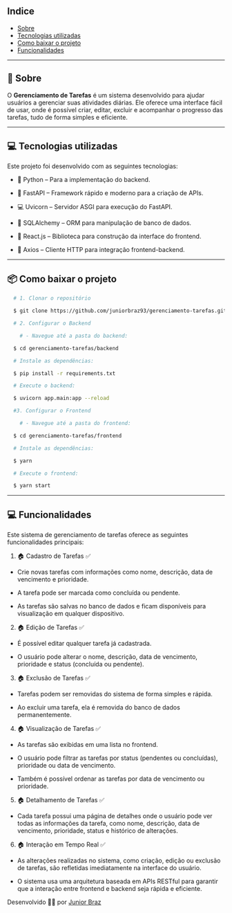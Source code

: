 ## Indice

- [Sobre](#-sobre)
- [Tecnologias utilizadas](#-tecnologias-utilizadas)
- [Como baixar o projeto](#-como-baixar-o-projeto)
- [Funcionalidades](#-Funcionalidades)

---

## 🤔 Sobre

O **Gerenciamento de Tarefas** é um sistema desenvolvido para ajudar usuários a gerenciar suas atividades diárias.
Ele oferece uma interface fácil de usar, onde é possível criar, editar, excluir e acompanhar o progresso das tarefas,
tudo de forma simples e eficiente.

---

## 💻 Tecnologias utilizadas

Este projeto foi desenvolvido com as seguintes tecnologias:

- 🐍 Python – Para a implementação do backend.

- 🛜 FastAPI – Framework rápido e moderno para a criação de APIs.

- 💻 Uvicorn – Servidor ASGI para execução do FastAPI.

- 🧿 SQLAlchemy – ORM para manipulação de banco de dados.

- 🔵 React.js – Biblioteca para construção da interface do frontend.

- 🛜 Axios – Cliente HTTP para integração frontend-backend.



---

## 📦 Como baixar o projeto

```bash
  # 1. Clonar o repositório

  $ git clone https://github.com/juniorbraz93/gerenciamento-tarefas.git

  # 2. Configurar o Backend

    # - Navegue até a pasta do backend:

  $ cd gerenciamento-tarefas/backend

  # Instale as dependências:

  $ pip install -r requirements.txt

  # Execute o backend:

  $ uvicorn app.main:app --reload

  #3. Configurar o Frontend

    # - Navegue até a pasta do frontend:

  $ cd gerenciamento-tarefas/frontend 

  # Instale as dependências:

  $ yarn

  # Execute o frontend:

  $ yarn start

```

---

## 💻 Funcionalidades

Este sistema de gerenciamento de tarefas oferece as seguintes funcionalidades principais:

1. 🏠 Cadastro de Tarefas ✅

- Crie novas tarefas com informações como nome, descrição, data de vencimento e prioridade.

- A tarefa pode ser marcada como concluída ou pendente.

- As tarefas são salvas no banco de dados e ficam disponíveis para visualização em qualquer dispositivo.

2. 🏠 Edição de Tarefas ✅

- É possível editar qualquer tarefa já cadastrada.

- O usuário pode alterar o nome, descrição, data de vencimento, prioridade e status (concluída ou pendente).

3. 🏠 Exclusão de Tarefas ✅

- Tarefas podem ser removidas do sistema de forma simples e rápida.

- Ao excluir uma tarefa, ela é removida do banco de dados permanentemente.

4. 🏠 Visualização de Tarefas ✅

- As tarefas são exibidas em uma lista no frontend.

- O usuário pode filtrar as tarefas por status (pendentes ou concluídas), prioridade ou data de vencimento.

- Também é possível ordenar as tarefas por data de vencimento ou prioridade.

5. 🏠 Detalhamento de Tarefas ✅

- Cada tarefa possui uma página de detalhes onde o usuário pode ver todas as informações da tarefa, como nome, descrição, data de vencimento, prioridade, status e histórico de alterações.

6. 🏠 Interação em Tempo Real ✅

- As alterações realizadas no sistema, como criação, edição ou exclusão de tarefas, são refletidas imediatamente na interface do usuário.

- O sistema usa uma arquitetura baseada em APIs RESTful para garantir que a interação entre frontend e backend seja rápida e eficiente.

Desenvolvido 🧑‍💻 por [Junior Braz](https://github.com/juniorbraz93)
